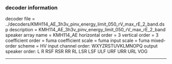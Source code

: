 
### decoder information 
decoder file = ../decoders/KMH114_AE_3h3v_pinv_energy_limit_050_rV_max_rE_2_band.dsp
description = KMH114_AE_3h3v_pinv_energy_limit_050_rV_max_rE_2_band
speaker array name = KMH114_AE
horizontal order   = 3
vertical order     = 3
coefficient order  = fuma
coefficient scale  = fuma
input scale        = fuma
mixed-order scheme = HV
input channel order: WXYZRSTUVKLMNOPQ
output speaker order: L R RSF RSR RR RL LSR LSF ULF URF URR URL VOG 

---

